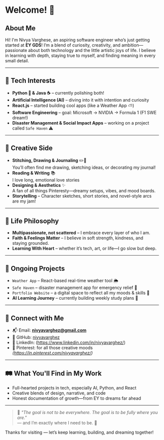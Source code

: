 # Welcome! 👋

## About Me

Hi! I'm Nivya Varghese, an aspiring software engineer who’s just getting started at **EY GDS**! I’m a blend of curiosity, creativity, and ambition—passionate about both technology and the little artistic joys of life. I believe in learning with depth, staying true to myself, and finding meaning in every small detail.

---

## 🧠 Tech Interests

- **Python 🐍 & Java ☕** – currently polishing both!
- **Artificial Intelligence (AI)** – diving into it with intention and curiosity
- **React.js** – started building cool apps (like a Weather App ⛅)
- **Software Engineering** – goal: Microsoft → NVIDIA → Formula 1 (F1 SWE dream!)
- **Disaster Management & Social Impact Apps** – working on a project called `Safe Haven` ⚠️

---

## 🎨 Creative Side

- **Stitching, Drawing & Journaling** ✏️🧵  
  You’ll often find me drawing, sketching ideas, or decorating my journal!
- **Reading & Writing** 📚  
  I love long, emotional love stories 
- **Designing & Aesthetics** ✨  
  A fan of all things Pinteresty—dreamy setups, vibes, and mood boards.
- **Storytelling** – Character sketches, short stories, and novel-style arcs are my jam!

---

## 🎯 Life Philosophy

- **Multipassionate, not scattered** – I embrace every layer of who I am.
- **Faith & Feelings Matter** – I believe in soft strength, kindness, and staying grounded.
- **Learning With Heart** – whether it’s tech, art, or life—I go slow but deep.

---

## 🌱 Ongoing Projects

- `Weather App` – React-based real-time weather tool 🌦️  
- `Safe Haven` – disaster management app for emergency relief 📱  
- `Portfolio Website` – a digital space to reflect all my moods & skills 🎨  
- **AI Learning Journey** – currently building weekly study plans 🧠

---

## 🔗 Connect with Me

- 📬 Email: **nivyavarghez@gmail.com** 
- 🧠 GitHub: [nivyavarghez](https://github.com/nivyavarghez)
- 💼 LinkedIn: (https://www.linkedin.com/in/nivyavarghez/)
- 📸 Pinterest: for all those creative moods *(https://in.pinterest.com/nivyavarghez/)*

---

## 🛤 What You'll Find in My Work

- Full-hearted projects in tech, especially AI, Python, and React  
- Creative blends of design, narrative, and code  
- Honest documentation of growth—from EY to dreams far ahead  

---

> 🌟 *"The goal is not to be everywhere. The goal is to be fully where you are."*  
> — and I’m exactly where I need to be. 💛

Thanks for visiting — let’s keep learning, building, and dreaming together!

